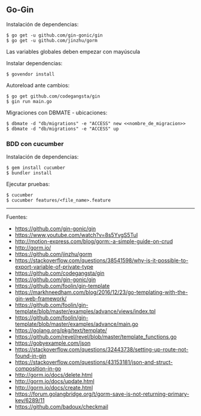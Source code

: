 ## Go-Gin

Instalación de dependencias:

    $ go get -u github.com/gin-gonic/gin
    $ go get -u github.com/jinzhu/gorm

Las variables globales deben empezar con mayúscula

Instalar dependencias:

    $ govendor install

Autoreload ante cambios:

    $ go get github.com/codegangsta/gin
    $ gin run main.go

Migraciones con DBMATE - ubicaciones:

    $ dbmate -d "db/migrations" -e "ACCESS" new <<nombre_de_migracion>>
    $ dbmate -d "db/migrations" -e "ACCESS" up

### BDD con cucumber

Instalación de dependencias:

	$ gem install cucumber
	$ bundler install

Ejecutar pruebas:

	$ cucumber 
    $ cucumber features/<file_name>.feature

---

Fuentes:

+ https://github.com/gin-gonic/gin
+ https://www.youtube.com/watch?v=8s5YvgS5TuI
+ http://motion-express.com/blog/gorm:-a-simple-guide-on-crud
+ http://gorm.io/
+ https://github.com/jinzhu/gorm
+ https://stackoverflow.com/questions/38541598/why-is-it-possible-to-export-variable-of-private-type
+ https://github.com/codegangsta/gin
+ https://github.com/gin-gonic/gin
+ https://github.com/foolin/gin-template
+ https://markhneedham.com/blog/2016/12/23/go-templating-with-the-gin-web-framework/
+ https://github.com/foolin/gin-template/blob/master/examples/advance/views/index.tpl
+ https://github.com/foolin/gin-template/blob/master/examples/advance/main.go
+ https://golang.org/pkg/text/template/
+ https://github.com/revel/revel/blob/master/template_functions.go
+ https://gobyexample.com/json
+ https://stackoverflow.com/questions/32443738/setting-up-route-not-found-in-gin
+ https://stackoverflow.com/questions/43153181/json-and-struct-composition-in-go
+ http://gorm.io/docs/delete.html
+ http://gorm.io/docs/update.html
+ http://gorm.io/docs/create.html
+ https://forum.golangbridge.org/t/gorm-save-is-not-returning-primary-key/6289/11
+ https://github.com/badoux/checkmail